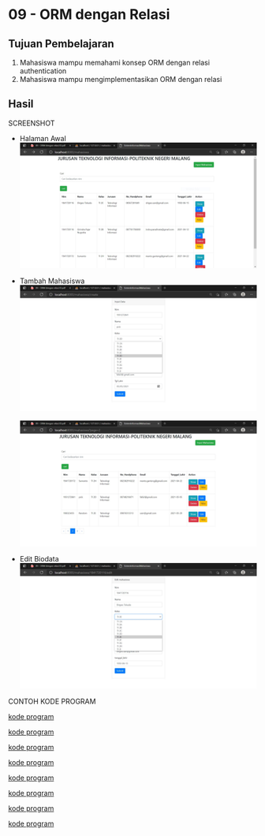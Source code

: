 # 09 - ORM dengan Relasi

## Tujuan Pembelajaran

1. Mahasiswa mampu memahami konsep ORM dengan relasi authentication
2. Mahasiswa mampu mengimplementasikan ORM dengan relasi


## Hasil 

SCREENSHOT

- Halaman Awal
![contoh gambar](img/sc1.JPG)

- Tambah Mahasiswa
![contoh gambar](img/sc2.JPG) <br><br>
![contoh gambar](img/sc3.JPG)

- Edit Biodata
![contoh gambar](img/sc4.JPG)



CONTOH KODE PROGRAM <br>

[kode program](../../src/09_orm_dengan_relasi/create.blade.php)

[kode program](../../src/09_orm_dengan_relasi/detail.blade.php)

[kode program](../../src/09_orm_dengan_relasi/edit.blade.php)

[kode program](../../src/09_orm_dengan_relasi/index.blade.php)

[kode program](../../src/09_orm_dengan_relasi/Mahasiswa.php)

[kode program](../../src/09_orm_dengan_relasi/MahasiswaController.php)

[kode program](../../src/09_orm_dengan_relasi/MataKuliah.php)

[kode program](../../src/09_orm_dengan_relasi/MataKuliahSeeders.php)